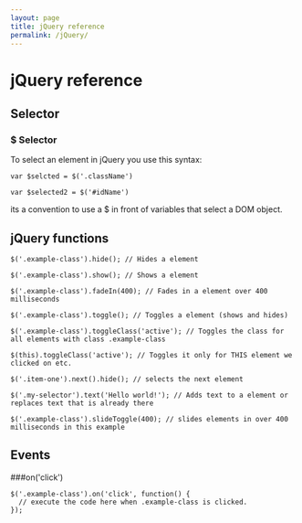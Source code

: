 ```yaml
---
layout: page
title: jQuery reference
permalink: /jQuery/
---
```


# jQuery reference

## Selector
### $ Selector

To select an element in jQuery you use this syntax:

    var $selcted = $('.className')

    var $selected2 = $('#idName')


its a convention to use a $ in front of variables that select a DOM object.

## jQuery functions


    $('.example-class').hide(); // Hides a element

    $('.example-class').show(); // Shows a element

    $('.example-class').fadeIn(400); // Fades in a element over 400 milliseconds

    $('.example-class').toggle(); // Toggles a element (shows and hides)

    $('.example-class').toggleClass('active'); // Toggles the class for all elements with class .example-class

    $(this).toggleClass('active'); // Toggles it only for THIS element we clicked on etc.

    $('.item-one').next().hide(); // selects the next element

    $('.my-selector').text('Hello world!'); // Adds text to a element or replaces text that is already there

    $('.example-class').slideToggle(400); // slides elements in over 400 milliseconds in this example

## Events
###on('click')

    $('.example-class').on('click', function() {
      // execute the code here when .example-class is clicked.
    });
